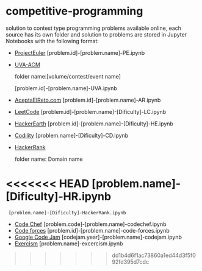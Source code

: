# competitive-programming
solution to contest type programming problems available online, each source has its own folder and solution to problems are stored in Jupyter Notebooks with the following format:
- [ProjectEuler](https://projecteuler.net/archives)
  [problem.id]-[problem.name]-PE.ipynb
- [UVA-ACM](https://onlinejudge.org/index.php?option=com_onlinejudge&Itemid=8&category=0)
  
  folder name:[volume/contest/event name]
  
     [problem.id]-[problem.name]-UVA.ipynb
 
- [AceptaElReto.com](https://www.aceptaelreto.com/problems/volumes.php)
  [problem.id]-[problem.name]-AR.ipynb
- [LeetCode](https://leetcode.com/problemset/all/)
  [problem.id]-[problem.name]-[Dificulty]-LC.ipynb
- [HackerEarth](https://www.hackerearth.com/practice/problems/?limit=20&offset=0)
  [problem.id]-[problem.name]-[Dificulty]-HE.ipynb
- [Codility](https://app.codility.com/programmers/trainings/)
  [problem.name]-[Dificulty]-CD.ipynb
- [HackerRank](https://www.hackerrank.com/dashboard)
  
  folder name: Domain name
  
<<<<<<< HEAD
     [problem.name]-[Dificulty]-HR.ipynb
=======
     [problem.name]-[Dificulty]-HackerRank.ipynb
- [Code Chef](https://www.codechef.com/practice?itm_medium=navmenu&itm_campaign=practice)
  [problem.code]-[problem.name]-codechef.ipynb
- [Code forces](https://codeforces.com/problemset)
  [problem.id]-[problem.name]-code-forces.ipynb
- [Google Code Jam](https://codingcompetitions.withgoogle.com/codejam/archive)
  [codejam.year]-[problem.name]-codejam.ipynb
- [Exercism](https://exercism.org/tracks/python/exercises)
  [problem.name]-excercism.ipynb

 

 
>>>>>>> dd1b4d6f1ac73860a1ed44d3f5f092fd395d7cdc
